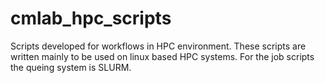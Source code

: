 # cmlab_hpc_scripts
 Scripts developed for workflows in HPC environment. These scripts are written mainly to be used on linux based HPC systems. For the job scripts the queing system is SLURM.
